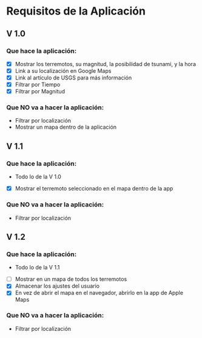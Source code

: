 # Requisitos de la Aplicación

## V 1.0
### Que hace la aplicación:
- [x] Mostrar los terremotos, su magnitud, la posibilidad de tsunami, y la hora
- [x] Link a su localización en Google Maps
- [x] Link al artículo de USGS para más información
- [x] Filtrar por Tiempo
- [x] Filtrar por Magnitud

### Que NO va a hacer la aplicación:
- Filtrar por localización
- Mostrar un mapa dentro de la aplicación

## V 1.1
### Que hace la aplicación:
- Todo lo de la V 1.0
- [x] Mostrar el terremoto seleccionado en el mapa dentro de la app

### Que NO va a hacer la aplicación:
- Filtrar por localización


## V 1.2
### Que hace la aplicación:
- Todo lo de la V 1.1
- [ ] Mostrar en un mapa de todos los terremotos
- [x] Almacenar los ajustes del usuario
- [x] En vez de abrir el mapa en el navegador, abrirlo en la app de Apple Maps

### Que NO va a hacer la aplicación:
- Filtrar por localización
